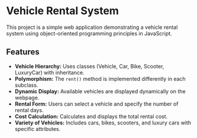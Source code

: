 # Vehicle Rental System

This project is a simple web application demonstrating a vehicle rental system using object-oriented programming principles in JavaScript.

## Features

- **Vehicle Hierarchy:** Uses classes (Vehicle, Car, Bike, Scooter, LuxuryCar) with inheritance.
- **Polymorphism:** The `rent()` method is implemented differently in each subclass.
- **Dynamic Display:** Available vehicles are displayed dynamically on the webpage.
- **Rental Form:** Users can select a vehicle and specify the number of rental days.
- **Cost Calculation:** Calculates and displays the total rental cost.
- **Variety of Vehicles:** Includes cars, bikes, scooters, and luxury cars with specific attributes.
